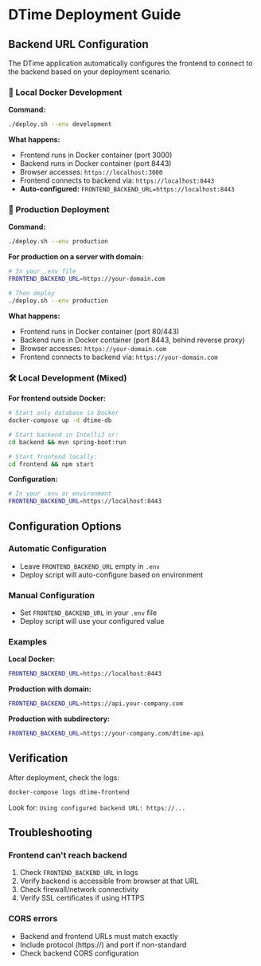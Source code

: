# DTime Deployment Guide

## Backend URL Configuration

The DTime application automatically configures the frontend to connect to the backend based on your deployment scenario.

### 🐳 Local Docker Development

**Command:**
```bash
./deploy.sh --env development
```

**What happens:**
- Frontend runs in Docker container (port 3000)
- Backend runs in Docker container (port 8443)
- Browser accesses: `https://localhost:3000`
- Frontend connects to backend via: `https://localhost:8443`
- **Auto-configured:** `FRONTEND_BACKEND_URL=https://localhost:8443`

### 🚀 Production Deployment

**Command:**
```bash
./deploy.sh --env production
```

**For production on a server with domain:**
```bash
# In your .env file
FRONTEND_BACKEND_URL=https://your-domain.com

# Then deploy
./deploy.sh --env production
```

**What happens:**
- Frontend runs in Docker container (port 80/443)
- Backend runs in Docker container (port 8443, behind reverse proxy)
- Browser accesses: `https://your-domain.com`
- Frontend connects to backend via: `https://your-domain.com`

### 🛠️ Local Development (Mixed)

**For frontend outside Docker:**
```bash
# Start only database in Docker
docker-compose up -d dtime-db

# Start backend in IntelliJ or:
cd backend && mvn spring-boot:run

# Start frontend locally:
cd frontend && npm start
```

**Configuration:**
```bash
# In your .env or environment
FRONTEND_BACKEND_URL=https://localhost:8443
```

## Configuration Options

### Automatic Configuration
- Leave `FRONTEND_BACKEND_URL` empty in `.env`
- Deploy script will auto-configure based on environment

### Manual Configuration
- Set `FRONTEND_BACKEND_URL` in your `.env` file
- Deploy script will use your configured value

### Examples

**Local Docker:**
```bash
FRONTEND_BACKEND_URL=https://localhost:8443
```

**Production with domain:**
```bash
FRONTEND_BACKEND_URL=https://api.your-company.com
```

**Production with subdirectory:**
```bash
FRONTEND_BACKEND_URL=https://your-company.com/dtime-api
```

## Verification

After deployment, check the logs:
```bash
docker-compose logs dtime-frontend
```

Look for: `Using configured backend URL: https://...`

## Troubleshooting

### Frontend can't reach backend
1. Check `FRONTEND_BACKEND_URL` in logs
2. Verify backend is accessible from browser at that URL
3. Check firewall/network connectivity
4. Verify SSL certificates if using HTTPS

### CORS errors
- Backend and frontend URLs must match exactly
- Include protocol (https://) and port if non-standard
- Check backend CORS configuration